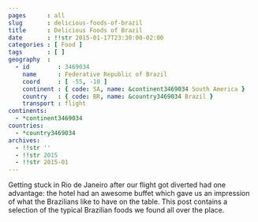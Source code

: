 ```yaml
---
pages      : all
slug       : delicious-foods-of-brazil
title      : Delicious Foods of Brazil
date       : !!str 2015-01-17T23:30:00-02:00
categories : [ Food ]
tags       : [ ]
geography  :
  - id        : 3469034
    name      : Federative Republic of Brazil
    coord     : [ -55, -10 ]
    continent : { code: SA, name: &continent3469034 South America }
    country   : { code: BR, name: &country3469034 Brazil }
    transport : flight
continents:
  - *continent3469034
countries:
  - *country3469034
archives:
  - !!str ''
  - !!str 2015
  - !!str 2015-01
---
```


Getting stuck in Rio de Janeiro after our flight got diverted had one advantage: the hotel had an awesome buffet which gave us an impression of what the Brazilians like to have on the table. This post contains a selection of the typical Brazilian foods we found all over the place.